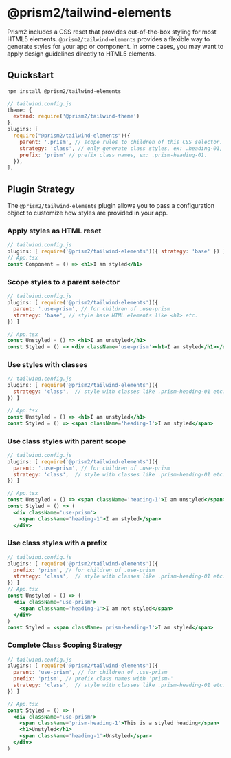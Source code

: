 # @prism2/tailwind-elements

Prism2 includes a CSS reset that provides out-of-the-box styling for most HTML5 elements.
`@prism2/tailwind-elements` provides a flexible way to generate styles for your app or component.
In some cases, you may want to apply design guidelines directly to HTML5 elements.


## Quickstart

```sh
npm install @prism2/tailwind-elements
```

```js
// tailwind.config.js
theme: {
  extend: require('@prism2/tailwind-theme')
},
plugins: [
  require("@prism2/tailwind-elements")({
    parent: '.prism', // scope rules to children of this CSS selector.
    strategy: 'class', // only generate class styles, ex: .heading-01,
    prefix: 'prism' // prefix class names, ex: .prism-heading-01.
  }),
],
```

## Plugin Strategy

The `@prism2/tailwind-elements` plugin allows you to pass a configuration object to customize how styles are provided in your app.


### Apply styles as HTML reset
```jsx
// tailwind.config.js
plugins: [ require('@prism2/tailwind-elements')({ strategy: 'base' }) ]
// App.tsx
const Component = () => <h1>I am styled</h1>
```

### Scope styles to a parent selector
```jsx
// tailwind.config.js
plugins: [ require('@prism2/tailwind-elements')({
  parent: '.use-prism', // for children of .use-prism
  strategy: 'base', // style base HTML elements like <h1> etc.
}) ]

// App.tsx
const Unstyled = () => <h1>I am unstyled</h1>
const Styled = () => <div className='use-prism'><h1>I am styled</h1></div>
```

### Use styles with classes
```jsx
// tailwind.config.js
plugins: [ require('@prism2/tailwind-elements')({
  strategy: 'class',  // style with classes like .prism-heading-01 etc.
}) ]

// App.tsx
const Unstyled = () => <h1>I am unstyled</h1>
const Styled = () => <span className='heading-1'>I am styled</span>
```

### Use class styles with parent scope
```jsx
// tailwind.config.js
plugins: [ require('@prism2/tailwind-elements')({
  parent: '.use-prism', // for children of .use-prism
  strategy: 'class',  // style with classes like .prism-heading-01 etc.
}) ]

// App.tsx
const Unstyled = () => <span className='heading-1'>I am unstyled</span>
const Styled = () => (
  <div className='use-prism'>
    <span className='heading-1'>I am styled</span>
  </div>
```

### Use class styles with a prefix
```jsx
// tailwind.config.js
plugins: [ require('@prism2/tailwind-elements')({
  prefix: 'prism', // for children of .use-prism
  strategy: 'class',  // style with classes like .prism-heading-01 etc.
}) ]
// App.tsx
const Unstyled = () => (
  <div className='use-prism'>
    <span className='heading-1'>I am not styled</span>
  </div>
)
const Styled = <span className='prism-heading-1'>I am styled</span>
```

### Complete Class Scoping Strategy

```jsx
// tailwind.config.js
plugins: [ require('@prism2/tailwind-elements')({
  parent: 'use-prism', // for children of .use-prism
  prefix: 'prism', // prefix class names with 'prism-'
  strategy: 'class',  // style with classes like .prism-heading-01 etc.
}) ]

// App.tsx
const Styled = () => (
  <div className='use-prism'>
    <span className='prism-heading-1'>This is a styled heading</span>
    <h1>Unstyled</h1>
    <span className='heading-1'>Unstyled</span>
  </div>
)
```

